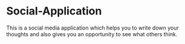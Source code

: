 # Social-Application
This is a social media application which helps you to write down your thoughts and also gives you an opportunity to see what others think.
